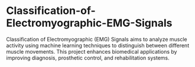 # Classification-of-Electromyographic-EMG-Signals
Classification of Electromyographic (EMG) Signals aims to analyze muscle activity using machine learning techniques to distinguish between different muscle movements. This project enhances biomedical applications by improving diagnosis, prosthetic control, and rehabilitation systems.
